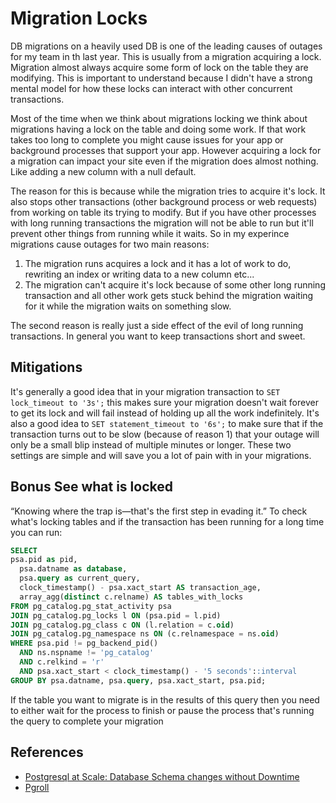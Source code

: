 # Migration Locks
DB migrations on a heavily used DB is one of the leading causes of outages for
my team in th last year. This is usually from a migration acquiring a lock. 
Migration almost always acquire some form of lock on the table they are
modifying. This is important to understand because I didn't have a strong
mental model for how these locks can interact with other concurrent
transactions.

Most of the time when we think about migrations locking we think about
migrations having a lock on the table and doing some work. If that work takes
too long to complete you might cause issues for your app or background processes 
that support your app. However acquiring a lock for a migration can impact your
site even if the migration does almost nothing. Like adding a new column with a
null default.

The reason for this is because while the migration tries to acquire it's lock.
It also stops other transactions (other background process or web requests)
from working on table its trying to modify. But if you have other processes
with long running transactions the migration will not be able to run but it'll
prevent other things from running while it waits. So in my experince migrations
cause outages for two main reasons:

1. The migration runs acquires a lock and it has a lot of work to do, rewriting
   an index or writing data to a new column etc...
2. The migration can't acquire it's lock because of some other long running
   transaction and all other work gets stuck behind the migration waiting
   for it while the migration waits on something slow.

The second reason is really just a side effect of the evil of long running
transactions. In general you want to keep transactions short and sweet.

## Mitigations
It's generally a good idea that in your migration transaction to `SET lock_timeout to '3s';`
this makes sure your migration doesn't wait forever to get its lock and will
fail instead of holding up all the work indefinitely. It's also a good idea to
`SET statement_timeout to '6s';` to make sure that if the transaction turns out
to be slow (because of reason 1) that your outage will only be a small blip
instead of multiple minutes or longer. These two settings are simple and will save you a lot
of pain with in your migrations.

## Bonus See what is locked
“Knowing where the trap is—that's the first step in evading it.” To check what's
locking tables and if the transaction has been running for a long time you
can run:

```sql
SELECT
psa.pid as pid,
  psa.datname as database,
  psa.query as current_query,
  clock_timestamp() - psa.xact_start AS transaction_age,
  array_agg(distinct c.relname) AS tables_with_locks
FROM pg_catalog.pg_stat_activity psa
JOIN pg_catalog.pg_locks l ON (psa.pid = l.pid)
JOIN pg_catalog.pg_class c ON (l.relation = c.oid)
JOIN pg_catalog.pg_namespace ns ON (c.relnamespace = ns.oid)
WHERE psa.pid != pg_backend_pid()
  AND ns.nspname != 'pg_catalog'
  AND c.relkind = 'r'
  AND psa.xact_start < clock_timestamp() - '5 seconds'::interval
GROUP BY psa.datname, psa.query, psa.xact_start, psa.pid;
```

If the table you want to migrate is in the results of this query then you need
to either wait for the process to finish or pause the process that's running the
query to complete your migration


## References

- [Postgresql at Scale: Database Schema changes without Downtime](https://medium.com/paypal-tech/postgresql-at-scale-database-schema-changes-without-downtime-20d3749ed680)
- [Pgroll](https://xata.io/blog/pgroll-schema-migrations-postgres)
